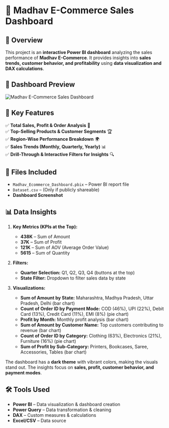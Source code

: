 # 🌟 Madhav E-Commerce Sales Dashboard

## 🚀 Overview  
This project is an **interactive Power BI dashboard** analyzing the sales performance of **Madhav E-Commerce**. It provides insights into **sales trends, customer behavior, and profitability** using **data visualization and DAX calculations**.

## 📸 Dashboard Preview  
![Madhav E-Commerce Sales Dashboard](Screenshot%20(3).png)  

## 🔑 Key Features  
✅ **Total Sales, Profit & Order Analysis** 🌟  
✅ **Top-Selling Products & Customer Segments** 🏆  
✅ **Region-Wise Performance Breakdown** 🌍  
✅ **Sales Trends (Monthly, Quarterly, Yearly)** 📊  
✅ **Drill-Through & Interactive Filters for Insights** 🔍  

## 📂 Files Included  
- `Madhav_Ecommerce_Dashboard.pbix` – Power BI report file  
- `Dataset.csv` – (Only if publicly shareable)  
- **Dashboard Screenshot**  

## 📊 Data Insights  
1. **Key Metrics (KPIs at the Top):**  
   - **438K** – Sum of Amount  
   - **37K** – Sum of Profit  
   - **121K** – Sum of AOV (Average Order Value)  
   - **5615** – Sum of Quantity  

2. **Filters:**  
   - **Quarter Selection:** Q1, Q2, Q3, Q4 (buttons at the top)  
   - **State Filter:** Dropdown to filter sales data by state  

3. **Visualizations:**  
   - **Sum of Amount by State:** Maharashtra, Madhya Pradesh, Uttar Pradesh, Delhi (bar chart)  
   - **Count of Order ID by Payment Mode:** COD (46%), UPI (22%), Debit Card (13%), Credit Card (11%), EMI (8%) (pie chart)  
   - **Profit by Month:** Monthly profit analysis (bar chart)  
   - **Sum of Amount by Customer Name:** Top customers contributing to revenue (bar chart)  
   - **Count of Order ID by Category:** Clothing (63%), Electronics (21%), Furniture (16%) (pie chart)  
   - **Sum of Profit by Sub-Category:** Printers, Bookcases, Saree, Accessories, Tables (bar chart)  

The dashboard has a **dark theme** with vibrant colors, making the visuals stand out. The insights focus on **sales, profit, customer behavior, and payment modes**.

## 🛠️ Tools Used  
- **Power BI** – Data visualization & dashboard creation  
- **Power Query** – Data transformation & cleaning  
- **DAX** – Custom measures & calculations  
- **Excel/CSV** – Data source  



